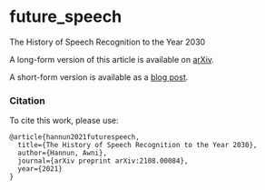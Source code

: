 # future_speech

The History of Speech Recognition to the Year 2030

A long-form version of this article is available on [arXiv](https://arxiv.org/abs/2108.00084).

A short-form version is available as a [blog post](https://awni.github.io/future-speech/).

### Citation

To cite this work, please use:

```
@article{hannun2021futurespeech,
  title={The History of Speech Recognition to the Year 2030},
  author={Hannun, Awni},
  journal={arXiv preprint arXiv:2108.00084},
  year={2021}
}
```
